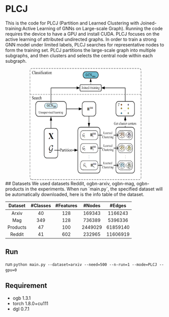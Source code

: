 # PLCJ
This is the code for PLCJ (Partition and Learned Clustering with Joined-training:Active Learning of GNNs on Large-scale Graph). Running the code requires the device to have a GPU and install CUDA. PLCJ focuses on the active learning of attributed undirected graphs. In order to train a strong GNN model under limited labels, PLCJ searches for representative nodes to form the training set. PLCJ partitions the large-scale graph into multiple subgraphs, and then clusters and selects the central node within each subgraph.
<div align=center>
<img src="https://github.com/jianjianGJ/PLCJ/blob/main/frame.png" width="350" height="350" />
</div>
## Datasets
We used datasets Reddit, ogbn-arxiv, ogbn-mag, ogbn-products in the experiments. When run `main.py`, the specified dataset will be automatically downloaded, here is the info table of the dataset. 

|  Dataset |#Classes|#Features|#Nodes| #Edges|
|   :----: | :----: | :----: | :----: | :----: |
| Arxiv    | 40 | 128 |169343| 1166243|
| Mag      | 349 |128 |736389| 5396336|
| Products | 47 |100 | 2449029| 61859140|
| Reddit   | 41 |602 |232965| 11606919|

## Run
run `python main.py --dataset=arxiv --need=500 --n-run=1 --mode=PLCJ --gpu=0`

## Requirement
* ogb       1.3.1
* torch     1.8.0+cu111
* dgl       0.7.1
